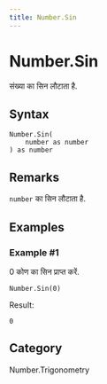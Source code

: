 ```yaml
---
title: Number.Sin
---
```


# Number.Sin


संख्या का सिन लौटाता है.


## Syntax

```powerquery
Number.Sin(
    number as number
) as number
```


## Remarks

<code>number</code> का सिन लौटाता है.


## Examples

### Example #1 
0 कोण का सिन प्राप्त करें.
```powerquery
Number.Sin(0)
```

Result: 
```powerquery
0
```




## Category
Number.Trigonometry
